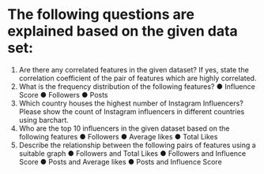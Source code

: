 # The following questions are explained based on the given data set:

1. Are there any correlated features in the given dataset? If yes, state the correlation
   coefficient of the pair of features which are highly correlated.
2. What is the frequency distribution of the following features?
    ● Influence Score
    ● Followers
    ● Posts
3. Which country houses the highest number of Instagram Influencers? Please show the
   count of Instagram influencers in different countries using barchart.
4. Who are the top 10 influencers in the given dataset based on the following features
    ● Followers
    ● Average likes
    ● Total Likes
5. Describe the relationship between the following pairs of features using a suitable graph
    ● Followers and Total Likes
    ● Followers and Influence Score
    ● Posts and Average likes
    ● Posts and Influence Score
